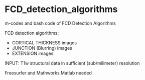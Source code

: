 # FCD_detection_algorithms
m-codes and bash code of FCD Detection Algorithms

FCD detection algorithms:
- CORTICAL THICKNESS images
- JUNCTION (Blurring) images
- EXTENSION images

INPUT: T1w structural data in sufficient (sub/milimeter) resolution

Freesurfer and Mathworks Matlab needed
